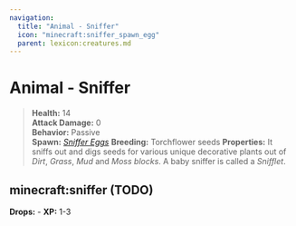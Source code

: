 ```yaml
---
navigation:
  title: "Animal - Sniffer"
  icon: "minecraft:sniffer_spawn_egg"
  parent: lexicon:creatures.md
---
```


# Animal - Sniffer

> __Health:__ 14     
> __Attack Damage:__ 0    
> __Behavior:__ Passive     
> __Spawn:__ [*Sniffer Eggs*](../rare/sniffer_egg.md) 
> __Breeding:__ Torchflower seeds 
> __Properties:__ 
It sniffs out and digs seeds for various unique decorative plants out of *Dirt*, *Grass*, *Mud* and *Moss blocks*. A baby sniffer is called a *Snifflet*.

## minecraft:sniffer (TODO)

<GameScene zoom={2}>
  <Entity id="minecraft:sniffer" />
</GameScene>

__Drops:__ -  __XP:__ 1-3

